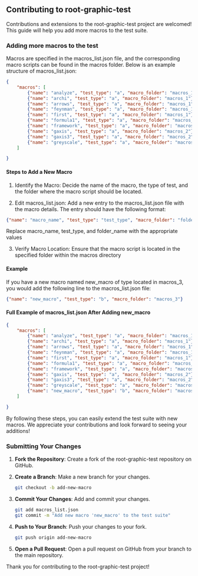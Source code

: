 ## Contributing to root-graphic-test
Contributions and extensions to the root-graphic-test project are welcomed! This guide will help you add more macros to the test suite.

### Adding more macros to the test
Macros are specified in the macros_list.json file, and the corresponding macro scripts can be found in the macros folder. Below is an example structure of macros_list.json:
```json
{
    "macros": [
        {"name": "analyze", "test_type": "a", "macro_folder": "macros_1"},
        {"name": "archi", "test_type": "a", "macro_folder": "macros_1"},
        {"name": "arrows", "test_type": "a", "macro_folder": "macros_1"},
        {"name": "feynman", "test_type": "a", "macro_folder": "macros_1"},
        {"name": "first", "test_type": "a", "macro_folder": "macros_1"},
        {"name": "formula1", "test_type": "a", "macro_folder": "macros_2"},
        {"name": "framework", "test_type": "a", "macro_folder": "macros_2"},
        {"name": "gaxis", "test_type": "a", "macro_folder": "macros_2"},
        {"name": "gaxis3", "test_type": "a", "macro_folder": "macros_2"},
        {"name": "greyscale", "test_type": "a", "macro_folder": "macros_2"}
    ]

}
```
#### Steps to Add a New Macro
1. Identify the Macro: Decide the name of the macro, the type of test, and the folder where the macro script should be located.

2. Edit macros_list.json: Add a new entry to the macros_list.json file with the macro details. 
The entry should have the following format:

```json
{"name": "macro_name", "test_type": "test_type", "macro_folder": "folder_name"}
```
Replace macro_name, test_type, and folder_name with the appropriate values

3. Verify Macro Location: Ensure that the macro script is located in the specified folder within the macros directory

#### Example
If you have a new macro named new_macro of type  located in macros_3, you would add the following line to the macros_list.json file:
```json
{"name": "new_macro", "test_type": "b", "macro_folder": "macros_3"}
```

#### Full Example of macros_list.json After Adding new_macro

```json
{
    "macros": [
        {"name": "analyze", "test_type": "a", "macro_folder": "macros_1"},
        {"name": "archi", "test_type": "a", "macro_folder": "macros_1"},
        {"name": "arrows", "test_type": "a", "macro_folder": "macros_1"},
        {"name": "feynman", "test_type": "a", "macro_folder": "macros_1"},
        {"name": "first", "test_type": "a", "macro_folder": "macros_1"},
        {"name": "formula1", "test_type": "a", "macro_folder": "macros_2"},
        {"name": "framework", "test_type": "a", "macro_folder": "macros_2"},
        {"name": "gaxis", "test_type": "a", "macro_folder": "macros_2"},
        {"name": "gaxis3", "test_type": "a", "macro_folder": "macros_2"},
        {"name": "greyscale", "test_type": "a", "macro_folder": "macros_2"}
        {"name": "new_macro", "test_type": "b", "macro_folder": "macros_3"}
    ]

}
```
By following these steps, you can easily extend the test suite with new macros. We appreciate your contributions and look forward to seeing your additions!

### Submitting Your Changes
1. **Fork the Repository**: Create a fork of the root-graphic-test repository on GitHub.

2. **Create a Branch**: Make a new branch for your changes.
    ```sh
    git checkout -b add-new-macro
    ```

3. **Commit Your Changes**: Add and commit your changes.
    ```sh
    git add macros_list.json
    git commit -m "Add new macro 'new_macro' to the test suite"
    ```

4. **Push to Your Branch**: Push your changes to your fork.
    ```sh
    git push origin add-new-macro
    ```

5. **Open a Pull Request**: Open a pull request on GitHub from your branch to the main repository.

Thank you for contributing to the root-graphic-test project!